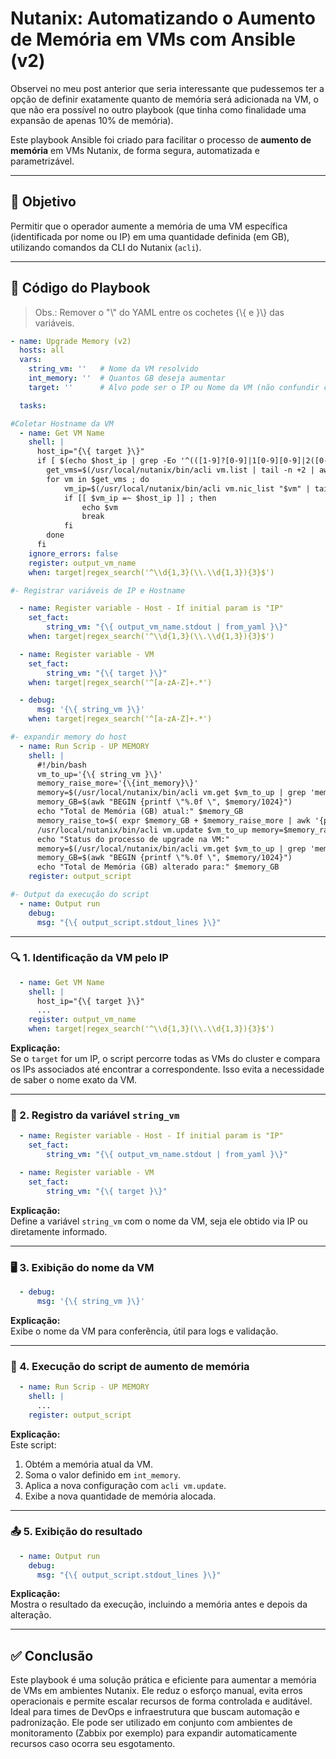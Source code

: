 # Nutanix: Automatizando o Aumento de Memória em VMs com Ansible (v2)

Observei no meu post anterior que seria interessante que pudessemos ter a opção de definir exatamente quanto de memória será adicionada na VM, o que não era possível no outro playbook (que tinha como finalidade uma expansão de apenas 10% de memória).

Este playbook Ansible foi criado para facilitar o processo de **aumento de memória** em VMs Nutanix, de forma segura, automatizada e parametrizável.

***

## 🎯 Objetivo

Permitir que o operador aumente a memória de uma VM específica (identificada por nome ou IP) em uma quantidade definida (em GB), utilizando comandos da CLI do Nutanix (`acli`).

***

## 📜 Código do Playbook

> Obs.: Remover o "\\" do YAML entre os cochetes {\\{ e }\\} das variáveis.

```yaml
- name: Upgrade Memory (v2)
  hosts: all
  vars:
    string_vm: ''   # Nome da VM resolvido
    int_memory: ''  # Quantos GB deseja aumentar
    target: ''  	# Alvo pode ser o IP ou Nome da VM (não confundir com hostname do sistema)

  tasks:

#Coletar Hostname da VM
  - name: Get VM Name
    shell: |
      host_ip="{\{ target }\}"
      if [ $(echo $host_ip | grep -Eo '^(([1-9]?[0-9]|1[0-9][0-9]|2([0-4][0-9]|5[0-5]))\.){3}([1-9]?[0-9]|1[0-9][0-9]|2([0-4][0-9]|5[0-5]))$') != 1 ] ; then
        get_vms=$(/usr/local/nutanix/bin/acli vm.list | tail -n +2 | awk -F ' ' '{print $1"\n"}' | grep -v 'NTNX\|ntnx' | sed 's/$/\n/g')
        for vm in $get_vms ; do
            vm_ip=$(/usr/local/nutanix/bin/acli vm.nic_list "$vm" | tail -n +2 | awk -F ' ' '{print $3}')
            if [[ $vm_ip =~ $host_ip ]] ; then
                echo $vm
                break
            fi
        done
      fi
    ignore_errors: false
    register: output_vm_name
    when: target|regex_search('^\\d{1,3}(\\.\\d{1,3}){3}$')

#- Registrar variáveis de IP e Hostname

  - name: Register variable - Host - If initial param is "IP"
    set_fact:
        string_vm: "{\{ output_vm_name.stdout | from_yaml }\}"
    when: target|regex_search('^\\d{1,3}(\\.\\d{1,3}){3}$')

  - name: Register variable - VM
    set_fact:
        string_vm: "{\{ target }\}"
    when: target|regex_search('^[a-zA-Z]+.*')

  - debug:
      msg: '{\{ string_vm }\}'
    when: target|regex_search('^[a-zA-Z]+.*')

#- expandir memory do host
  - name: Run Scrip - UP MEMORY
    shell: |
      #!/bin/bash
      vm_to_up='{\{ string_vm }\}'
      memory_raise_more='{\{int_memory}\}'
      memory=$(/usr/local/nutanix/bin/acli vm.get $vm_to_up | grep 'memory_mb' -m 1 | awk '{print $2}')
      memory_GB=$(awk "BEGIN {printf \"%.0f \", $memory/1024}")
      echo "Total de Memória (GB) atual:" $memory_GB
      memory_raise_to=$( expr $memory_GB + $memory_raise_more | awk '{print $1"G"}')
      /usr/local/nutanix/bin/acli vm.update $vm_to_up memory=$memory_raise_to
      echo "Status do processo de upgrade na VM:"
      memory=$(/usr/local/nutanix/bin/acli vm.get $vm_to_up | grep 'memory_mb' -m 1 | awk '{print $2}')
      memory_GB=$(awk "BEGIN {printf \"%.0f \", $memory/1024}")
      echo "Total de Memória (GB) alterado para:" $memory_GB
    register: output_script

#- Output da execução do script
  - name: Output run
    debug:
      msg: "{\{ output_script.stdout_lines }\}"

```

***

### 🔍 1. Identificação da VM pelo IP

```yaml
  - name: Get VM Name
    shell: |
      host_ip="{\{ target }\}"
      ...
    register: output_vm_name
    when: target|regex_search('^\\d{1,3}(\\.\\d{1,3}){3}$')
```

**Explicação:**  
Se o `target` for um IP, o script percorre todas as VMs do cluster e compara os IPs associados até encontrar a correspondente. Isso evita a necessidade de saber o nome exato da VM.

***

### 🧠 2. Registro da variável `string_vm`

```yaml
  - name: Register variable - Host - If initial param is "IP"
    set_fact:
        string_vm: "{\{ output_vm_name.stdout | from_yaml }\}"
```

```yaml
  - name: Register variable - VM
    set_fact:
        string_vm: "{\{ target }\}"
```

**Explicação:**  
Define a variável `string_vm` com o nome da VM, seja ele obtido via IP ou diretamente informado.

***

### 🖥️ 3. Exibição do nome da VM

```yaml
  - debug:
      msg: '{\{ string_vm }\}'
```

**Explicação:**  
Exibe o nome da VM para conferência, útil para logs e validação.

***

### 🚀 4. Execução do script de aumento de memória

```yaml
  - name: Run Scrip - UP MEMORY
    shell: |
      ...
    register: output_script
```

**Explicação:**  
Este script:

1.  Obtém a memória atual da VM.
2.  Soma o valor definido em `int_memory`.
3.  Aplica a nova configuração com `acli vm.update`.
4.  Exibe a nova quantidade de memória alocada.

***

### 📤 5. Exibição do resultado

```yaml
  - name: Output run
    debug:
      msg: "{\{ output_script.stdout_lines }\}"
```

**Explicação:**  
Mostra o resultado da execução, incluindo a memória antes e depois da alteração.

***

## ✅ Conclusão

Este playbook é uma solução prática e eficiente para aumentar a memória de VMs em ambientes Nutanix. Ele reduz o esforço manual, evita erros operacionais e permite escalar recursos de forma controlada e auditável. Ideal para times de DevOps e infraestrutura que buscam automação e padronização. Ele pode ser utilizado em conjunto com ambientes de monitoramento (Zabbix por exemplo) para expandir automaticamente recursos caso ocorra seu esgotamento.
